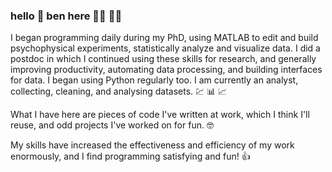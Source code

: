 ### hello :wave: ben here :man_technologist:	:man_scientist:

I began programming daily during my PhD, using MATLAB to edit and build psychophysical experiments, statistically analyze and visualize data. I did a postdoc in which I continued using these skills for research, and generally improving productivity, automating data processing, and building interfaces for data. I began using Python regularly too. I am currently an analyst, collecting, cleaning, and analysing datasets. :chart: :bar_chart: :chart_with_upwards_trend:

What I have here are pieces of code I've written at work, which I think I'll reuse, and odd projects I've worked on for fun. :nerd_face:

My skills have increased the effectiveness and efficiency of my work enormously, and I find programming satisfying and fun! :+1:
